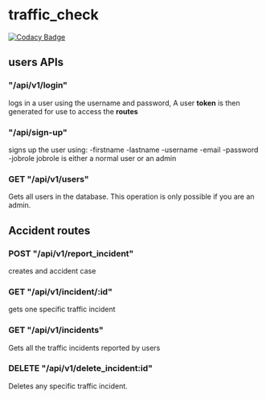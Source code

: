 # traffic_check

[![Codacy Badge](https://api.codacy.com/project/badge/Grade/bac7f5eddce04e66a1d4fc4722088dd4)](https://app.codacy.com/gh/BuildForSDGCohort2/traffic_check?utm_source=github.com&utm_medium=referral&utm_content=BuildForSDGCohort2/traffic_check&utm_campaign=Badge_Grade_Settings)

## users APIs

### "/api/v1/login"

logs in a user using the username and password, A user **token** is then generated for use to access the **routes**

### "/api/sign-up"

signs up the user using:
-firstname
-lastname
-username
-email
-password
-jobrole
jobrole is either a normal user or an admin

### GET "/api/v1/users"

Gets all users in the database. This operation is only possible if you are an admin.

## Accident routes

### POST "/api/v1/report_incident"

creates and accident case

### GET "/api/v1/incident/:id"

gets one specific traffic incident

### GET "/api/v1/incidents"

Gets all the traffic incidents reported by users

### DELETE "/api/v1/delete_incident:id"

Deletes any specific traffic incident.
